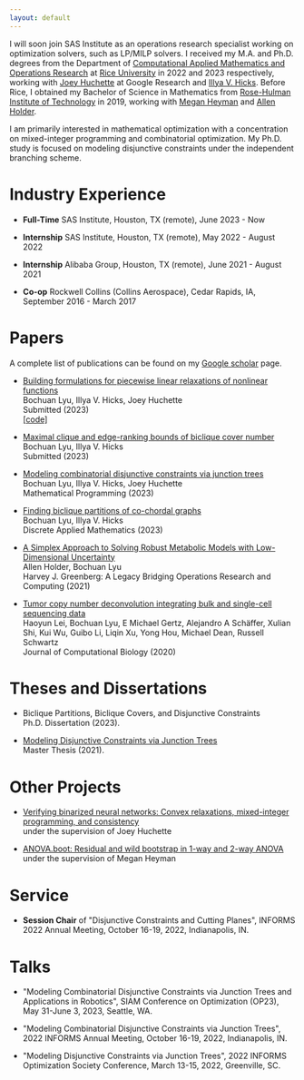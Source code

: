 ```yaml
---
layout: default
---
```


I will soon join SAS Institute as an operations research specialist working on optimization solvers, such as LP/MILP solvers. I received my M.A. and Ph.D. degrees from the Department of [Computational Applied Mathematics and Operations Research](https://cmor.rice.edu/) at [Rice University](https://www.rice.edu/) in 2022 and 2023 respectively, working with [Joey Huchette](https://www.joehuchette.com/) at Google Research and [Illya V. Hicks](https://profiles.rice.edu/faculty/illya-v-hicks). Before Rice, I obtained my Bachelor of Science in Mathematics from [Rose-Hulman Institute of Technology](https://www.rose-hulman.edu/) in 2019, working with [Megan Heyman](https://www.rose-hulman.edu/academics/faculty/heyman-megan-heyman.html) and [Allen Holder](https://www.rose-hulman.edu/academics/faculty/holder-allen-holder.html).

I am primarily interested in mathematical optimization with a concentration on mixed-integer programming and combinatorial optimization. My Ph.D. study is focused on modeling disjunctive constraints under the independent branching scheme.

# Industry Experience

- **Full-Time** SAS Institute, Houston, TX (remote), June 2023 - Now

- **Internship** SAS Institute, Houston, TX (remote), May 2022 - August 2022

- **Internship** Alibaba Group, Houston, TX (remote), June 2021 - August 2021

- **Co-op** Rockwell Collins (Collins Aerospace), Cedar Rapids, IA, September 2016 - March 2017

# Papers

A complete list of publications can be found on my [Google scholar](https://scholar.google.com/citations?user=TZQALw0AAAAJ&hl=en) page.

- [Building formulations for piecewise linear relaxations of nonlinear functions](https://arxiv.org/abs/2304.14542) <br>
  Bochuan Lyu, Illya V. Hicks, Joey Huchette <br>
  Submitted (2023) <br>
  [[code]](https://github.com/BochuanBob/PiecewiseLinearRelaxation.jl) <br>

- [Maximal clique and edge-ranking bounds of biclique cover number](https://arxiv.org/abs/2302.12775) <br>
  Bochuan Lyu, Illya V. Hicks <br>
  Submitted (2023) <br>

- [Modeling combinatorial disjunctive constraints via junction trees](https://link.springer.com/article/10.1007/s10107-023-01955-3) <br>
  Bochuan Lyu, Illya V. Hicks, Joey Huchette <br>
  Mathematical Programming (2023) <br>

- [Finding biclique partitions of co-chordal graphs](https://www.sciencedirect.com/science/article/abs/pii/S0166218X23001737) <br>
  Bochuan Lyu, Illya V. Hicks <br>
  Discrete Applied Mathematics (2023) <br>

- [A Simplex Approach to Solving Robust Metabolic Models with Low-Dimensional Uncertainty](https://link.springer.com/chapter/10.1007/978-3-030-56429-2_8) <br>
  Allen Holder, Bochuan Lyu <br>
  Harvey J. Greenberg: A Legacy Bridging Operations Research and Computing (2021) <br>

- [Tumor copy number deconvolution integrating bulk and single-cell sequencing data](https://www.liebertpub.com/doi/abs/10.1089/cmb.2019.0302) <br>
  Haoyun Lei, Bochuan Lyu, E Michael Gertz, Alejandro A Schäffer, Xulian Shi, Kui Wu, Guibo Li, Liqin Xu, Yong Hou, Michael Dean, Russell Schwartz <br>
  Journal of Computational Biology (2020) <br>

# Theses and Dissertations

- Biclique Partitions, Biclique Covers, and Disjunctive Constraints <br>
  Ph.D. Dissertation (2023). <br>

- [Modeling Disjunctive Constraints via Junction Trees](https://scholarship.rice.edu/handle/1911/111896) <br>
  Master Thesis (2021). <br>

# Other Projects

- [Verifying binarized neural networks: Convex relaxations, mixed-integer programming, and consistency](https://github.com/BochuanBob/bnnMIP) <br>
  under the supervision of Joey Huchette <br>
  
- [ANOVA.boot: Residual and wild bootstrap in 1-way and 2-way ANOVA](https://www.rdocumentation.org/packages/lmboot/versions/0.0.1/topics/ANOVA.boot) <br>
  under the supervision of Megan Heyman <br>

# Service

- **Session Chair** of "Disjunctive Constraints and Cutting Planes", INFORMS 2022 Annual Meeting, October 16-19, 2022, Indianapolis, IN.


# Talks
- "Modeling Combinatorial Disjunctive Constraints via Junction Trees and Applications in Robotics", SIAM Conference on Optimization (OP23), May 31-June 3, 2023, Seattle, WA.

- "Modeling Combinatorial Disjunctive Constraints via Junction Trees", 2022 INFORMS Annual Meeting, October 16-19, 2022, Indianapolis, IN.

- "Modeling Disjunctive Constraints via Junction Trees", 2022 INFORMS Optimization Society Conference, March 13-15, 2022, Greenville, SC.

